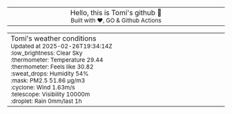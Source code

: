 
<div align="center">
<table>
<tbody>
<td align="center">
<img width="2000" height="0"><br>
Hello, this is Tomi's github 👋<br>
<sup>Built with ❤️, GO & Github Actions</sup><br>
<img width="2000" height="0">
</td>
</tbody>
</table>
</div>
<table>
<tbody>
<td align="left">
<img width="2000" height="0"><br>
Tomi's weather conditions<br>
<sup>Updated at 2025-02-26T19:34:14Z</sup><br>
<sup>:low_brightness: Clear Sky</sup><br>
<sup>:thermometer: Temperature 29.44 </sup><br>
<sup>:thermometer: Feels like 30.82</sup><br>
<sup>:sweat_drops: Humidity 54%</sup><br>
<sup>:mask: PM2.5 51.86 μg/m3</sup><br>
<sup>:cyclone: Wind 1.63m/s </sup><br>
<sup>:telescope: Visibility 10000m </sup><br>
<sup>:droplet: Rain 0mm/last 1h </sup><br>
<img width="2000" height="0">
</td>
<td align="left">
<img width="2000" height="0"><br>
<br>
<img width="2000" height="0">
</td>
</tbody>
</table>
</div>
    